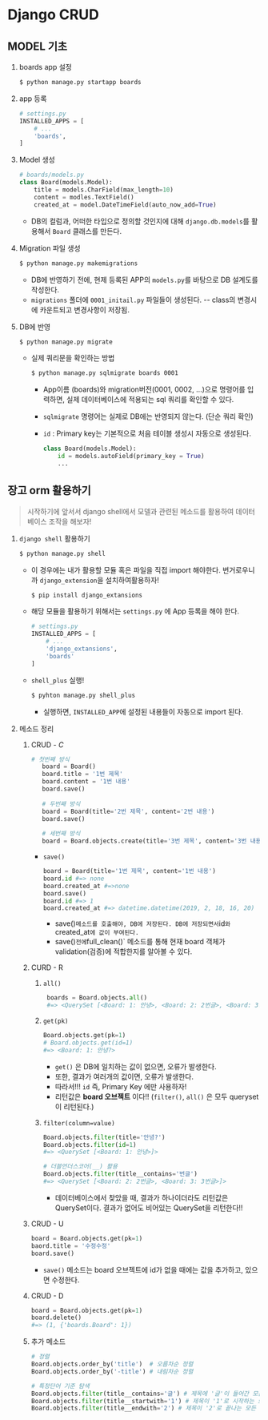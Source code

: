 # Django CRUD

## MODEL 기초

1. boards app 설정

   ```bash
   $ python manage.py startapp boards
   ```

2. app 등록

   ```python
   # settings.py
   INSTALLED_APPS = [
       # ...
       'boards',
   ]
   ```


3. Model 생성

   ```python
   # boards/models.py
   class Board(models.Model):
       title = models.CharField(max_length=10)
       content = modles.TextField()
       created_at = model.DateTimeField(auto_now_add=True)
   ```

   * DB의 컬럼과, 어떠한 타입으로 정의할 것인지에 대해 `django.db.models`를 활용해서 `Board` 클래스를 만든다.

4. Migration 파일 생성

   ```bash
   $ python manage.py makemigrations
   ```

   * DB에 반영하기 전에, 현제 등록된 APP의 `models.py`를 바탕으로 DB 설계도를 작성한다.
   * `migrations` 폴더에 `0001_initail.py` 파일들이 생성된다. -- class의 변경시에 카운트되고 변경사항이 저장됨.

5. DB에 반영

   ```bash
   $ python manage.py migrate
   ```

   * 실제 쿼리문을 확인하는 방법

     ```bash
     $ python manage.py sqlmigrate boards 0001
     ```

     * App이름 (boards)와 migration버전(0001, 0002, ...)으로 명령어를 입력하면, 실제 데이터베이스에 적용되는  sql 쿼리를 확인할 수 있다.

     * `sqlmigrate` 명령어는 실제로 DB에는 반영되지 않는다. (단순 쿼리 확인)

     * `id` : Primary key는 기본적으로 처음 테이블 생성시 자동으로 생성된다.

       ```python
       class Board(models.Model):
           id = models.autoField(primary_key = True)
           ...
       ```





## 장고 orm 활용하기

> 시작하기에 앞서서 django shell에서 모델과 관련된 메소드를 활용하여 데이터베이스 조작을 해보자!

1. `django shell` 활용하기

   ```bash
   $ python manage.py shell
   ```

   * 이 경우에는 내가 활용할 모듈 혹은 파일을 직접 import 해야한다. 번거로우니까 `django_extension`을 설치하여활용하자!

     ```bash
     $ pip install django_extansions
     ```

   * 해당 모듈을 활용하기 위해서는 `settings.py` 에 App 등록을 해야 한다.

     ```python
     # settings.py
     INSTALLED_APPS = [
         # ...
         'django_extansions',
         'boards'
     ]
     ```

   * `shell_plus` 실행!

     ```bash
     $ pyhton manage.py shell_plus
     ```

     * 실행하면, `INSTALLED_APP`에 설정된 내용들이 자동으로 import 된다.


2. 메소드 정리

   1. CRUD - *C*

      ```python
      # 첫번째 방식
         board = Board()
         board.title = '1번 제목'
         board.content = '1번 내용'
         board.save()
         
         # 두번째 방식
         board = Board(title='2번 제목', content='2번 내용')
         board.save()
         
         # 세번째 방식
         board = Board.objects.create(title='3번 제목', content='3번 내용')`
      ```

      * `save()`

        ```python
        board = Board(title='1번 제목', content='1번 내용')
        board.id #=> none
        board.created_at #=>none
        board.save()
        board.id #=> 1
        board.created_at #=> datetime.datetime(2019, 2, 18, 16, 20)
        ```

        * save()` 메소드를 호출해야, DB에 저장된다. DB에 저장되면서 `id`와 `created_at`에 값이 부여된다.`
        * save()` 전에 `full_clean()` 메소드를 통해 현재 board 객체가 validation(검증)에 적합한지를 알아볼 수 있다.

   2. CURD - R

      1. `all()`

         ```python
          boards = Board.objects.all()
          #=> <QuerySet [<Board: 1: 안녕>, <Board: 2: 2번글>, <Board: 3: 3번글>]>
         ```

      2.  `get(pk)`

          ```python
          Board.objects.get(pk=1)
          # Board.objects.get(id=1)
          #=> <Board: 1: 안녕?>
          ```

            * `get()` 은 DB에 일치하는 값이 없으면, 오류가 발생한다.
            * 또한, 결과가 여러개의 값이면, 오류가 발생한다.
            * 따라서!!! `id` 즉, Primary Key 에만 사용하자!
            * 리턴값은 **board 오브젝트** 이다!! (`filter()`, `all()` 은 모두 queryset이 리턴된다.)

      3.  `filter(column=value)`

          ```python
          Board.objects.filter(title='안녕?')
          Board.objects.filter(id=1)
          #=> <QuerySet [<Board: 1: 안녕>]>
          
          # 더블언더스코어(__) 활용
          Board.objects.filter(title__contains='번글')
          #=> <QuerySet [<Board: 2: 2번글>, <Board: 3: 3번글>]>
          ```

          * 데이터베이스에서 찾았을 때, 결과가 하나이더라도 리턴값은 QuerySet이다. 결과가 없어도 비어있는 QuerySet을 리턴한다!!



   3. CRUD - U

      ```PYTHON
      board = Board.objects.get(pk=1)
      baord.title = '수정수정'
      board.save()
      ```

      * `save()` 메소드는 board 오브젝트에 id가 없을 때에는 값을 추가하고, 있으면 수정한다.

   4. CRUD - D

      ```python
      board = Board.objects.get(pk=1)
      board.delete()
      #=> (1, {'boards.Board': 1})
      ```

   5. 추가 메소드

      ```python
      # 정렬
      Board.objects.order_by('title')  # 오름차순 정렬
      Board.objects.order_by('-title') # 내림차순 정렬
      
      # 특정단어 기준 탐색
      Board.objects.filter(title__contains='글') # 제목에 '글'이 들어간 모든 데이터
      Board.objects.filter(title__startwith='1') # 제목이 '1'로 시작하는 모든 데이터
      Board.objects.filter(title__endwith='2') # 제목이 '2'로 끝나는 모든 데이터
      ```


